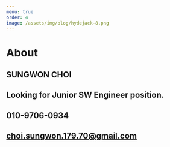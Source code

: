 ```yaml
---
menu: true
order: 4
image: /assets/img/blog/hydejack-8.png
---
```


# About
## SUNGWON CHOI
## Looking for Junior SW Engineer position.
## 010-9706-0934
## choi.sungwon.179.70@gmail.com
